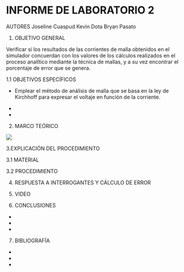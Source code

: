 # INFORME DE LABORATORIO 2

AUTORES  Joseline Cuaspud  Kevin Dota  Bryan Pasato 

1. OBJETIVO GENERAL 

Verificar si los resultados de las corrientes de malla obtenidos en el simulador concuerdan con los valores de los cálculos realizados en el proceso analítico mediante la técnica de mallas, y a su vez encontrar el porcentaje de error que se genera. 

1.1 OBJETIVOS ESPECÍFICOS 

- Emplear el método de análisis de malla que se basa en la ley de Kirchhoff para expresar el voltaje en función de la corriente.  

-

-

2. MARCO TEÓRICO 

![](https://user-images.githubusercontent.com/84998005/121273119-1c8eda00-c88d-11eb-9f9f-6cc59abadd42.png)




3.EXPLICACIÓN DEL PROCEDIMIENTO 

3.1 MATERIAL 



3.2 PROCEDIMIENTO 


4. RESPUESTA A INTERROGANTES Y CÁLCULO DE ERROR 


5. VIDEO 


6. CONCLUSIONES 

-

-

-

7. BIBLIOGRAFÍA

-

-

-
